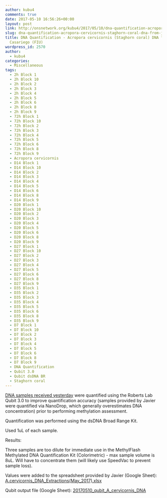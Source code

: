 ```yaml
---
author: kubu4
comments: true
date: 2017-05-10 16:56:26+00:00
layout: post
link: http://onsnetwork.org/kubu4/2017/05/10/dna-quantification-acropora-cervicornis-staghorn-coral-dna-from-javier-casariego-fiu/
slug: dna-quantification-acropora-cervicornis-staghorn-coral-dna-from-javier-casariego-fiu
title: DNA Quantification - Acropora cervicornis (Staghorn coral) DNA from Javier
  Casariego (FIU)
wordpress_id: 2570
author:
  - kubu4
categories:
  - Miscellaneous
tags:
  - 2h Block 1
  - 2h Block 10
  - 2h Block 2
  - 2h Block 3
  - 2h Block 4
  - 2h Block 5
  - 2h Block 6
  - 2h Block 8
  - 2h Block 9
  - 72h Block 1
  - 72h Block 10
  - 72h Block 2
  - 72h Block 3
  - 72h Block 4
  - 72h Block 5
  - 72h Block 6
  - 72h Block 8
  - 72h Block 9
  - Acropora cervicornis
  - D14 Block 1
  - D14 Block 10
  - D14 Block 2
  - D14 Block 3
  - D14 Block 4
  - D14 Block 5
  - D14 Block 6
  - D14 Block 8
  - D14 Block 9
  - D20 Block 1
  - D20 Block 10
  - D20 Block 2
  - D20 Block 3
  - D20 Block 4
  - D20 Block 5
  - D20 Block 6
  - D20 Block 8
  - D20 Block 9
  - D27 Block 1
  - D27 Block 10
  - D27 Block 2
  - D27 Block 3
  - D27 Block 4
  - D27 Block 5
  - D27 Block 6
  - D27 Block 8
  - D27 Block 9
  - D35 Block 1
  - D35 Block 2
  - D35 Block 3
  - D35 Block 4
  - D35 Block 5
  - D35 Block 6
  - D35 Block 8
  - D35 Block 9
  - D7 Block 1
  - D7 Block 10
  - D7 Block 2
  - D7 Block 3
  - D7 Block 4
  - D7 Block 5
  - D7 Block 6
  - D7 Block 8
  - D7 Block 9
  - DNA Quantification
  - Qubit 3.0
  - Qubit dsDNA BR
  - Staghorn coral
---
```


[DNA samples received yesterday](http://onsnetwork.org/kubu4/2017/05/09/samples-received-acropora-cervicornis-staghorn-coral-dna-from-javier-casariego-fiu/) were quantified using the Roberts Lab Qubit 3.0 to improve quantification accuracy (samples provided by Javier were quantified via NanoDrop, which generally overestimates DNA concentration) prior to performing methylation assessment.

Quantification was performed using the dsDNA Broad Range Kit.

Used 1uL of each sample.

Results:

Three samples are too dilute for immediate use in the MethylFlash Methylated DNA Quantification Kit (Colorimetric) - max sample volume is 8uL. Will have to concentrate them (will likely use SpeedVac to prevent sample loss).

Values were added to the spreadsheet provided by Javier (Google Sheet): [A.cervicornis_DNA_Extractions(May_2017).xlsx](https://docs.google.com/spreadsheets/d/1VOZI7LkzBx6tm0RsQQicRNOCKMf83wZb4CMWcdukXgQ/edit?usp=sharing)

Qubit output file (Google Sheet): [20170510_qubit_A_cervicornis_DNA](https://docs.google.com/spreadsheets/d/1p0S4fUjKqjbvP_GozzCEfxc_y7oah2rmYy0YqFNofxs/edit?usp=sharing)


